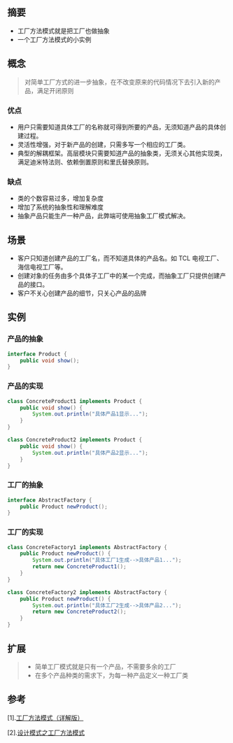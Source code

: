## 摘要

* 工厂方法模式就是把工厂也做抽象
* 一个工厂方法模式的小实例

## 概念

> 对简单工厂方式的进一步抽象，在不改变原来的代码情况下去引入新的产品，满足开闭原则

### 优点

* 用户只需要知道具体工厂的名称就可得到所要的产品，无须知道产品的具体创建过程。
* 灵活性增强，对于新产品的创建，只需多写一个相应的工厂类。
* 典型的解耦框架。高层模块只需要知道产品的抽象类，无须关心其他实现类，满足迪米特法则、依赖倒置原则和里氏替换原则。

### 缺点

* 类的个数容易过多，增加复杂度
* 增加了系统的抽象性和理解难度
* 抽象产品只能生产一种产品，此弊端可使用抽象工厂模式解决。

## 场景

* 客户只知道创建产品的工厂名，而不知道具体的产品名。如 TCL 电视工厂、海信电视工厂等。
* 创建对象的任务由多个具体子工厂中的某一个完成，而抽象工厂只提供创建产品的接口。
* 客户不关心创建产品的细节，只关心产品的品牌

## 实例

### 产品的抽象

```java
interface Product {
    public void show();
}
```
### 产品的实现

```java
class ConcreteProduct1 implements Product {
    public void show() {
        System.out.println("具体产品1显示...");
    }
}

class ConcreteProduct2 implements Product {
    public void show() {
        System.out.println("具体产品2显示...");
    }
}
```
### 工厂的抽象
```java
interface AbstractFactory {
    public Product newProduct();
}
```
### 工厂的实现
```java
class ConcreteFactory1 implements AbstractFactory {
    public Product newProduct() {
        System.out.println("具体工厂1生成-->具体产品1...");
        return new ConcreteProduct1();
    }
}

class ConcreteFactory2 implements AbstractFactory {
    public Product newProduct() {
        System.out.println("具体工厂2生成-->具体产品2...");
        return new ConcreteProduct2();
    }
}
```

## 扩展

> * 简单工厂模式就是只有一个产品，不需要多余的工厂
> * 在多个产品种类的需求下，为每一种产品定义一种工厂类

## 参考

[1].[工厂方法模式（详解版）](http://c.biancheng.net/view/1348.html)

[2].[设计模式之工厂方法模式](https://blog.csdn.net/weixin_40388441/article/details/109493785)